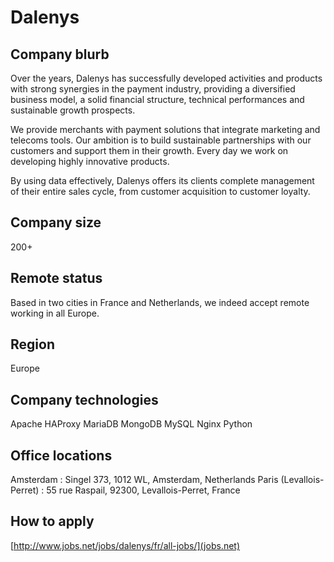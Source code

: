 # Dalenys

## Company blurb

Over the years, Dalenys has  successfully developed activities and products with
strong  synergies in  the  payment industry,  providing  a diversified  business
model,  a  solid financial  structure,  technical  performances and  sustainable
growth prospects.

We  provide  merchants  with  payment solutions  that  integrate  marketing  and
telecoms  tools. Our  ambition is  to  build sustainable  partnerships with  our
customers and  support them  in their  growth. Every day  we work  on developing
highly innovative products.

By using  data effectively,  Dalenys offers its  clients complete  management of
their entire sales cycle, from customer acquisition to customer loyalty.

## Company size

200+

## Remote status

Based in two  cities in France and Netherlands, we  indeed accept remote working
in all Europe.

## Region

Europe

## Company technologies

Apache
HAProxy
MariaDB
MongoDB
MySQL
Nginx
Python

## Office locations

Amsterdam : Singel 373, 1012 WL, Amsterdam, Netherlands
Paris (Levallois-Perret) : 55 rue Raspail, 92300, Levallois-Perret, France

## How to apply

[http://www.jobs.net/jobs/dalenys/fr/all-jobs/](jobs.net)

